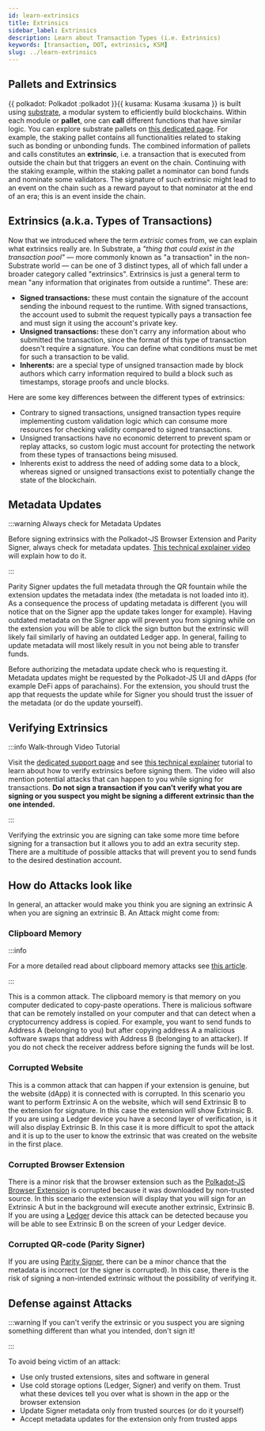 ```yaml
---
id: learn-extrinsics
title: Extrinsics
sidebar_label: Extrinsics
description: Learn about Transaction Types (i.e. Extrinsics)
keywords: [transaction, DOT, extrinsics, KSM]
slug: ../learn-extrinsics
---
```


## Pallets and Extrinsics

{{ polkadot: Polkadot :polkadot }}{{ kusama: Kusama :kusama }} is built using
[substrate](https://substrate.io/), a modular system to efficiently build blockchains. Within each
module or **pallet**, one can **call** different functions that have similar logic. You can explore
substrate pallets on [this dedicated page](https://docs.substrate.io/reference/frame-pallets/). For
example, the staking pallet contains all functionalities related to staking such as bonding or
unbonding funds. The combined information of pallets and calls constitutes an **extrinsic**, i.e. a
transaction that is executed from outside the chain but that triggers an event on the chain.
Continuing with the staking example, within the staking pallet a nominator can bond funds and
nominate some validators. The signature of such extrinsic might lead to an event on the chain such
as a reward payout to that nominator at the end of an era; this is an event inside the chain.

## Extrinsics (a.k.a. Types of Transactions)

Now that we introduced where the term _extrisic_ comes from, we can explain what extrinsics really
are. In Substrate, a _"thing that could exist in the transaction pool"_ — more commonly known as "a
transaction" in the non-Substrate world — can be one of 3 distinct types, all of which fall under a
broader category called "extrinsics". Extrinsics is just a general term to mean "any information
that originates from outside a runtime". These are:

- **Signed transactions:** these must contain the signature of the account sending the inbound
  request to the runtime. With signed transactions, the account used to submit the request typically
  pays a transaction fee and must sign it using the account's private key.
- **Unsigned transactions:** these don't carry any information about who submitted the transaction,
  since the format of this type of transaction doesn't require a signature. You can define what
  conditions must be met for such a transaction to be valid.
- **Inherents:** are a special type of unsigned transaction made by block authors which carry
  information required to build a block such as timestamps, storage proofs and uncle blocks.

Here are some key differences between the different types of extrinsics:

- Contrary to signed transactions, unsigned transaction types require implementing custom validation
  logic which can consume more resources for checking validity compared to signed transactions.
- Unsigned transactions have no economic deterrent to prevent spam or replay attacks, so custom
  logic must account for protecting the network from these types of transactions being misused.
- Inherents exist to address the need of adding some data to a block, whereas signed or unsigned
  transactions exist to potentially change the state of the blockchain.

## Metadata Updates

:::warning Always check for Metadata Updates

Before signing extrinsics with the Polkadot-JS Browser Extension and Parity Signer, always check for
metadata updates. [This technical explainer video](https://youtu.be/gbvrHzr4EDY) will explain how to
do it.

:::

Parity Signer updates the full metadata through the QR fountain while the extension updates the
metadata index (the metadata is not loaded into it). As a consequence the process of updating
metadata is different (you will notice that on the Signer app the update takes longer for example).
Having outdated metadata on the Signer app will prevent you from signing while on the extension you
will be able to click the sign button but the extrinsic will likely fail similarly of having an
outdated Ledger app. In general, failing to update metadata will most likely result in you not being
able to transfer funds.

Before authorizing the metadata update check who is requesting it. Metadata updates might be
requested by the Polkadot-JS UI and dApps (for example DeFi apps of parachains). For the extension,
you should trust the app that requests the update while for Signer you should trust the issuer of
the metadata (or do the update yourself).

## Verifying Extrinsics

:::info Walk-through Video Tutorial

Visit the
[dedicated support page](https://support.polkadot.network/support/solutions/articles/65000179161-how-can-i-verify-what-extrinsic-i-m-signing-)
and see [this technical explainer](https://youtu.be/bxMs-9fBtFk) tutorial to learn about how to
verify extrinsics before signing them. The video will also mention potential attacks that can happen
to you while signing for transactions. **Do not sign a transaction if you can't verify what you are
signing or you suspect you might be signing a different extrinsic than the one intended.**

:::

Verifying the extrinsic you are signing can take some more time before signing for a transaction but
it allows you to add an extra security step. There are a multitude of possible attacks that will
prevent you to send funds to the desired destination account.

## How do Attacks look like

In general, an attacker would make you think you are signing an extrinsic A when you are signing an
extrinsic B. An Attack might come from:

### Clipboard Memory

:::info

For a more detailed read about clipboard memory attacks see
[this article](https://www.kaspersky.com/blog/cryptoshuffler-bitcoin-stealer/19976/).

:::

This is a common attack. The clipboard memory is that memory on you computer dedicated to copy-paste
operations. There is malicious software that can be remotely installed on your computer and that can
detect when a cryptocurrency address is copied. For example, you want to send funds to Address A
(belonging to you) but after copying address A a malicious software swaps that address with Address
B (belonging to an attacker). If you do not check the receiver address before signing the funds will
be lost.

### Corrupted Website

This is a common attack that can happen if your extension is genuine, but the website (dApp) it is
connected with is corrupted. In this scenario you want to perform Extrinsic A on the website, which
will send Extrinsic B to the extension for signature. In this case the extension will show Extrinsic
B. If you are using a Ledger device you have a second layer of verification, is it will also display
Extrinsic B. In this case it is more difficult to spot the attack and it is up to the user to know
the extrinsic that was created on the website in the first place.

### Corrupted Browser Extension

There is a minor risk that the browser extension such as the
[Polkadot-JS Browser Extension](https://polkadot.js.org/extension/) is corrupted because it was
downloaded by non-trusted source. In this scenario the extension will display that you will sign for
an Extrinsic A but in the background will execute another extrinsic, Extrinsic B. If you are using a
[Ledger](https://www.ledger.com/) device this attack can be detected because you will be able to see
Extrinsic B on the screen of your Ledger device.

### Corrupted QR-code (Parity Signer)

If you are using [Parity Signer](https://www.parity.io/technologies/signer/), there can be a minor
chance that the metadata is incorrect (or the signer is corrupted). In this case, there is the risk
of signing a non-intended extrinsic without the possibility of verifying it.

## Defense against Attacks

:::warning If you can't verify the extrinsic or you suspect you are signing something different than what you intended, don't sign it!

:::

To avoid being victim of an attack:

- Use only trusted extensions, sites and software in general
- Use cold storage options (Ledger, Signer) and verify on them. Trust what these devices tell you
  over what is shown in the app or the browser extension
- Update Signer metadata only from trusted sources (or do it yourself)
- Accept metadata updates for the extension only from trusted apps
